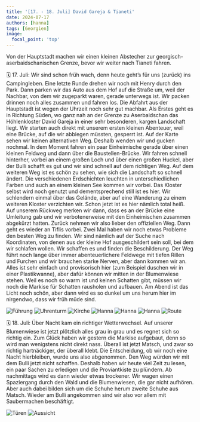```yaml
---
title: '[17. - 18. Juli] David Gareja & Tianeti'
date: 2024-07-17
authors: [hanna]
tags: [Georgien]
image:
  focal_point: 'top'
---
```

Von der Hauptstadt machen wir einen kleinen Abstecher zur georgisch-aserbaidschanischen Grenze, bevor wir weiter nach Tianeti fahren.

<!--more-->

🗓️ 17. Juli: Wir sind schon früh wach, denn heute geht’s für uns (zurück) ins Campingleben. Eine letzte Runde drehen wir noch mit Henry durch den Park. Dann parken wir das Auto aus dem Hof auf die Straße um, weil der Nachbar, von dem wir zugeparkt waren, gerade unterwegs ist. Wir packen drinnen noch alles zusammen und fahren los. Die Abfahrt aus der Hauptstadt ist wegen der Uhrzeit noch sehr gut machbar. Als Erstes geht es in Richtung Süden, wo ganz nah an der Grenze zu Aserbaidschan das Höhlenkloster David Gareja in einer sehr besonderen, kargen Landschaft liegt. Wir starten auch direkt mit unserem ersten kleinen Abenteuer, weil eine Brücke, auf die wir abbiegen müssten, gesperrt ist. Auf der Karte sehen wir keinen alternativen Weg. Deshalb wenden wir und gucken nochmal. In dem Moment fahren ein paar Einheimische gerade über einen kleinen Feldweg und dann über die Baustellen-Brücke. Wir fahren schnell hinterher, vorbei an einem großen Loch und über einen großen Huckel, aber der Bulli schafft es gut und wir sind schnell auf dem richtigen Weg. Auf dem weiteren Weg ist es schön zu sehen, wie sich die Landschaft so schnell ändert. Die verschiedenen Erdschichten leuchten in unterschiedlichen Farben und auch an einem kleinen See kommen wir vorbei. Das Kloster selbst wird noch genutzt und dementsprechend still ist es hier. Wir schlendern einmal über das Gelände, aber auf eine Wanderung zu einem weiteren Kloster verzichten wir. Schon jetzt ist es hier nämlich total heiß. Auf unserem Rückweg merken wir dann, dass es an der Brücke eine Umleitung gab und wir verbotenerweise mit den Einheimischen zusammen abgekürzt hatten. Zurück nehmen wir also lieber den offiziellen Weg. Dann geht es wieder an Tiflis vorbei. Zwei Mal haben wir noch etwas Probleme den besten Weg zu finden. Wir sind nämlich auf der Suche nach Koordinaten, von denen aus der kleine Hof ausgeschildert sein soll, bei dem wir schlafen wollen. Wir schaffen es und finden die Beschilderung. Der Weg führt noch lange über immer abenteuerlichere Feldwege mit tiefen Rillen und Furchen und wir brauchen starke Nerven, aber dann kommen wir an. Alles ist sehr einfach und provisorisch hier (zum Beispiel duschen wir in einer Plastikwanne), aber dafür können wir mitten in der Blumenwiese stehen. Weil es noch so warm ist und keinen Schatten gibt, müssen wir noch die Markise für Schatten rausholen und aufbauen. Am Abend ist das Licht noch schön, aber dann wird es so dunkel um uns herum hier im nirgendwo, dass wir früh müde sind.

<img src="Bulli.jpg" alt="Führung" caption="">

<img src="Treppe.jpg" alt="Uhrenturm" caption="">

<img src="Kloster.jpg" alt="Kirche" caption="">

<img src="Regenbogen.jpg" alt="Hanna" caption="">

<img src="See.jpg" alt="Hanna" caption="">

<img src="Licht.jpg" alt="Hanna" caption="">

<img src="Route_17.07.24.jpg" alt="Route" caption=" ">

🗓️ 18. Juli: Über Nacht kam ein richtiger Wetterwechsel. Auf unserer Blumenwiese ist jetzt plötzlich alles grau in grau und es regnet sich so richtig ein. Zum Glück haben wir gestern die Markise aufgebaut, denn so wird man wenigstens nicht direkt nass. Überall ist jetzt Matsch, und zwar so richtig hartnäckiger, der überall klebt. Die Entscheidung, ob wir noch eine Nacht hierbleiben, wurde uns also abgenommen. Den Weg würden wir mit dem Bulli jetzt nicht schaffen. Deshalb haben wir heute viel Zeit zu lesen, ein paar Sachen zu erledigen und die Proviantkiste zu plündern. Ab nachmittags wird es dann wieder etwas trockener. Wir wagen einen Spaziergang durch den Wald und die Blumenwiesen, die gar nicht aufhören. Aber auch dabei bilden sich um die Schuhe herum zweite Schuhe aus Matsch. Wieder am Bulli angekommen sind wir also vor allem mit Saubermachen beschäftigt.

<img src="Henry.jpg" alt="Türen" caption="">

<img src="Regenhose.jpg" alt="Aussicht" caption="">
